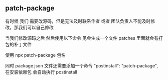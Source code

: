 ## patch-package

有时候 我们 需要改源码，但是无法及时联系作者 或者 团队负责人不能及时修改，那我们可以自己修改

当我们修改源码之后 然后使用以下命令 见会生成一个文件 patches 里面就会有打包的补丁文件

使用 npx patch-package 包名

同时 package.json 文件还需要添加一个命令 "postinstall": "patch-package",
在安装依赖包 会自动执行 postinstall
